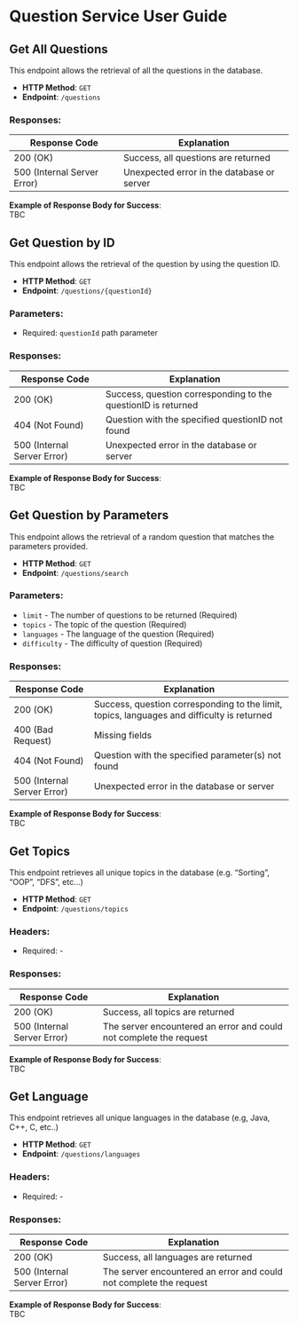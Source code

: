 # Question Service User Guide

## Get All Questions
This endpoint allows the retrieval of all the questions in the database.

- **HTTP Method**: `GET`
- **Endpoint**: `/questions`

### Responses:

| Response Code | Explanation                                         |
|---------------|-----------------------------------------------------|
| 200 (OK)      | Success, all questions are returned                 |
| 500 (Internal Server Error) | Unexpected error in the database or server |

**Example of Response Body for Success**:  
TBC

## Get Question by ID
This endpoint allows the retrieval of the question by using the question ID.

- **HTTP Method**: `GET`
- **Endpoint**: `/questions/{questionId}`

### Parameters:

- Required: `questionId` path parameter

### Responses:

| Response Code | Explanation                                         |
|---------------|-----------------------------------------------------|
| 200 (OK)      | Success, question corresponding to the questionID is returned |
| 404 (Not Found) | Question with the specified questionID not found   |
| 500 (Internal Server Error) | Unexpected error in the database or server |

**Example of Response Body for Success**:  
TBC

## Get Question by Parameters
This endpoint allows the retrieval of a random question that matches the parameters provided.

- **HTTP Method**: `GET`
- **Endpoint**: `/questions/search`

### Parameters:

- `limit` - The number of questions to be returned (Required)
- `topics` - The topic of the question (Required)
- `languages` - The language of the question (Required)
- `difficulty` - The difficulty of question (Required)

### Responses:

| Response Code | Explanation                                         |
|---------------|-----------------------------------------------------|
| 200 (OK)      | Success, question corresponding to the limit, topics, languages and difficulty is returned |
| 400 (Bad Request) | Missing fields                                  |
| 404 (Not Found) | Question with the specified parameter(s) not found |
| 500 (Internal Server Error) | Unexpected error in the database or server |

**Example of Response Body for Success**:  
TBC

## Get Topics
This endpoint retrieves all unique topics in the database (e.g. “Sorting”, “OOP”, “DFS”, etc…)

- **HTTP Method**: `GET`
- **Endpoint**: `/questions/topics`

### Headers:

- Required: -

### Responses:

| Response Code | Explanation                                         |
|---------------|-----------------------------------------------------|
| 200 (OK)      | Success, all topics are returned                    |
| 500 (Internal Server Error) | The server encountered an error and could not complete the request |

**Example of Response Body for Success**:  
TBC

## Get Language
This endpoint retrieves all unique languages in the database (e.g, Java, C++, C, etc..)

- **HTTP Method**: `GET`
- **Endpoint**: `/questions/languages`

### Headers:

- Required: -

### Responses:

| Response Code | Explanation                                         |
|---------------|-----------------------------------------------------|
| 200 (OK)      | Success, all languages are returned                 |
| 500 (Internal Server Error) | The server encountered an error and could not complete the request |

**Example of Response Body for Success**:  
TBC
